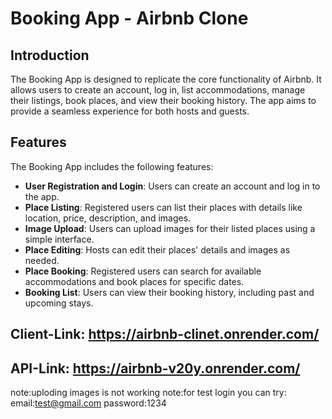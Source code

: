 
# Booking App - Airbnb Clone

## Introduction

The Booking App is designed to replicate the core functionality of Airbnb. It allows users to create an account, log in, list accommodations, manage their listings, book places, and view their booking history. The app aims to provide a seamless experience for both hosts and guests.

## Features

The Booking App includes the following features:

- **User Registration and Login**: Users can create an account and log in to the app.
- **Place Listing**: Registered users can list their places with details like location, price, description, and images.
- **Image Upload**: Users can upload images for their listed places using a simple interface.
- **Place Editing**: Hosts can edit their places' details and images as needed.
- **Place Booking**: Registered users can search for available accommodations and book places for specific dates.
- **Booking List**: Users can view their booking history, including past and upcoming stays.

## Client-Link: https://airbnb-clinet.onrender.com/
## API-Link: https://airbnb-v20y.onrender.com/



note:uploding images is not working 
note:for test login you can try: email:test@gmail.com
                                 password:1234
